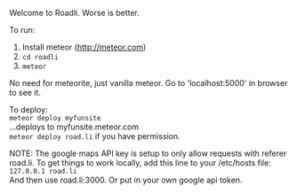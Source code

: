 Welcome to Roadli. Worse is better.


To run:  
1) Install meteor (http://meteor.com)  
2) `cd roadli`  
3) `meteor`  

No need for meteorite, just vanilla meteor. Go to 'localhost:5000' in browser to see it.


To deploy:  
`meteor deploy myfunsite`  
...deploys to myfunsite.meteor.com  
`meteor deploy road.li` if you have permission.  

NOTE: The google maps API key is setup to only allow requests with referer road.li. To get things to work locally, add this line to your /etc/hosts file:  
`127.0.0.1 road.li`  
And then use road.li:3000. Or put in your own google api token. 